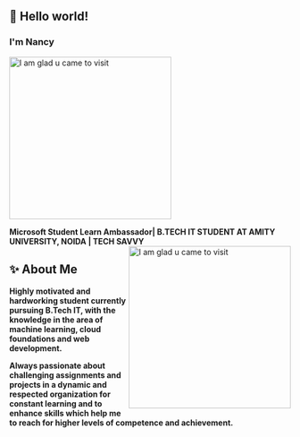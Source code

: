  <h2> 👋 Hello world! </h2>

<h3>I'm Nancy</h3>

<img align="top" alt="I am glad u came to visit" src="https://media.giphy.com/media/kHfQnSUzDX9EpViYEw/giphy.gif" width="290">

<strong> Microsoft Student Learn Ambassador| B.TECH IT STUDENT AT AMITY UNIVERSITY, NOIDA | TECH SAVVY </strong>
<img align="right" alt="I am glad u came to visit" src="https://media.giphy.com/media/PrhFiPMUxgPZZtpnk6/giphy.gif" width="290">


<h2> ✨ About Me </h2>

<strong> Highly motivated and hardworking student currently pursuing B.Tech IT, with the knowledge in the area of machine learning, cloud foundations and web development.

Always passionate about challenging assignments and projects in a dynamic and respected organization for constant learning and to enhance skills which help me to reach for higher levels of competence and achievement. </strong>






